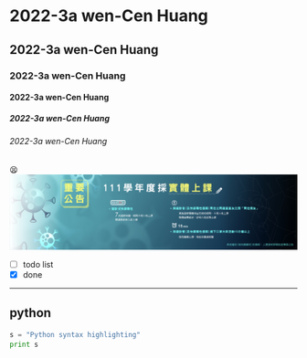 # 2022-3a wen-Cen Huang
## 2022-3a wen-Cen Huang
### 2022-3a wen-Cen Huang
#### 2022-3a wen-Cen Huang
##### 2022-3a wen-Cen Huang
###### 2022-3a wen-Cen Huang
:tired_face:
![NKUST](nkust.jpg "nkust")

- [ ] todo list
- [x] done

---

python
---
```python
s = "Python syntax highlighting"
print s
